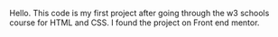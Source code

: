 Hello. This code is my first project after going through the w3 schools course  for HTML and CSS. I found the project on Front end mentor. 

